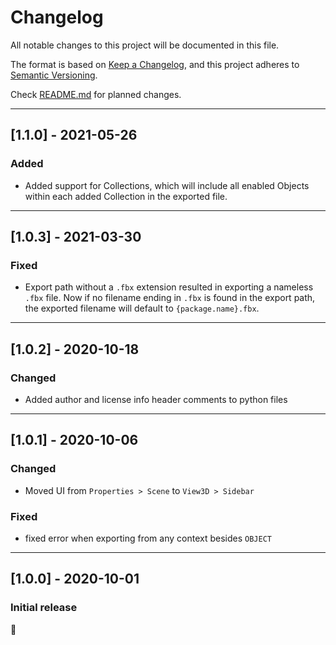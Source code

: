 # Changelog
All notable changes to this project will be documented in this file.

The format is based on [Keep a Changelog](https://keepachangelog.com/en/1.0.0/),
and this project adheres to [Semantic Versioning](https://semver.org/spec/v2.0.0.html).

Check [README.md](README.md) for planned changes.

---

## [1.1.0] - 2021-05-26

### Added
- Added support for Collections, which will include all enabled Objects within each added Collection in the exported file.


---

## [1.0.3] - 2021-03-30

### Fixed
- Export path without a `.fbx` extension resulted in exporting a nameless `.fbx` file. Now if no filename ending in `.fbx` is found in the export path, the exported filename will default to `{package.name}.fbx`. 

---

## [1.0.2] - 2020-10-18

### Changed
- Added author and license info header comments to python files

---

## [1.0.1] - 2020-10-06

### Changed
- Moved UI from `Properties > Scene` to `View3D > Sidebar`

### Fixed
- fixed error when exporting from any context besides `OBJECT`

---

## [1.0.0] - 2020-10-01

### Initial release

🙂